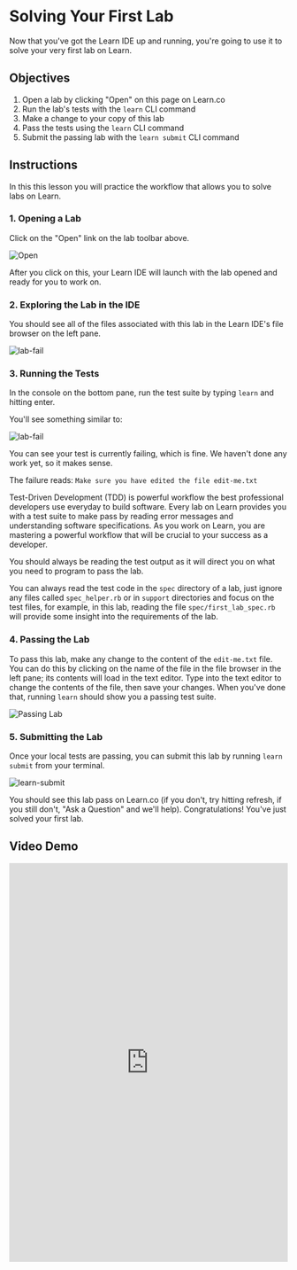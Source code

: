 # Solving Your First Lab

Now that you've got the Learn IDE up and running, you're going to use it to solve your very first lab on Learn. 

## Objectives

1. Open a lab by clicking "Open" on this page on Learn.co
2. Run the lab's tests with the `learn` CLI command
3. Make a change to your copy of this lab
4. Pass the tests using the `learn` CLI command
5. Submit the passing lab with the `learn submit` CLI command

## Instructions

In this this lesson you will practice the workflow that allows you to solve labs on Learn.

### 1. Opening a Lab

Click on the "Open" link on the lab toolbar above.

![Open](https://s3.amazonaws.com/learn-verified/LearnOpen.png)

After you click on this, your Learn IDE will launch with the lab opened and ready for you to work on.

### 2. Exploring the Lab in the IDE

You should see all of the files associated with this lab in the Learn IDE's file browser on the left pane.

![lab-fail](http://learn-co-videos.s3.amazonaws.com/welcome/first-lab-setup.png)

### 3. Running the Tests

In the console on the bottom pane, run the test suite by typing `learn` and hitting enter. 

You'll see something similar to:

![lab-fail](https://s3.amazonaws.com/learn-verified/LearnRunningLearrn.png)

You can see your test is currently failing, which is fine. We haven't done any work yet, so it makes sense.

The failure reads: `Make sure you have edited the file edit-me.txt`

Test-Driven Development (TDD) is powerful workflow the best professional developers use everyday to build software. Every lab on Learn provides you with a test suite to make pass by reading error messages and understanding software specifications. As you work on Learn, you are mastering a powerful workflow that will be crucial to your success as a developer.

You should always be reading the test output as it will direct you on what you need to program to pass the lab.

You can always read the test code in the `spec` directory of a lab, just ignore any files called `spec_helper.rb` or in `support` directories and focus on the test files, for example, in this lab, reading the file `spec/first_lab_spec.rb` will provide some insight into the requirements of the lab.

### 4. Passing the Lab

To pass this lab, make any change to the content of the `edit-me.txt` file. You can do this by clicking on the name of the file in the file browser in the left pane; its contents will load in the text editor. Type into the text editor to change the contents of the file, then save your changes. When you've done that, running `learn` should show you a passing test suite.

![Passing Lab](http://learn-co-videos.s3.amazonaws.com/welcome/passing-test.png)

### 5. Submitting the Lab

Once your local tests are passing, you can submit this lab by running `learn submit` from your terminal.

![learn-submit](https://s3.amazonaws.com/learn-verified/LearnSubmit2.png)

You should see this lab pass on Learn.co (if you don't, try hitting refresh, if you still don't, "Ask a Question" and we'll help). Congratulations! You've just solved your first lab. 

## Video Demo

<iframe width="100%" height="720" src="https://www.youtube.com/embed/R-G9JuXDuCk?rel=0&amp;showinfo=0" frameborder="0" allowfullscreen></iframe>
